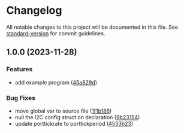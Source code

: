 # Changelog

All notable changes to this project will be documented in this file. See [standard-version](https://github.com/conventional-changelog/standard-version) for commit guidelines.

## 1.0.0 (2023-11-28)


### Features

* add example program ([45a829d](https://github.com/rob4226/esp32_htu21d/commit/45a829df8d8d7d0b325c19a67ab7c9a0ea76cfc7))


### Bug Fixes

* move global var to source file ([1f1b186](https://github.com/rob4226/esp32_htu21d/commit/1f1b18601b068bf7cdc12d2ac02789ebf01ac48b))
* null the I2C config struct on declaration ([9b23154](https://github.com/rob4226/esp32_htu21d/commit/9b23154fe2e7039318d9492a486e62cbdc591a5a))
* update porttickrate to porttickperiod ([4533b23](https://github.com/rob4226/esp32_htu21d/commit/4533b2379a350432f57513e7b3f7f8655cd0a6f4))
